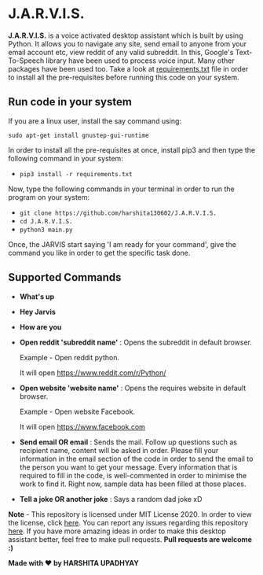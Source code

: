 # J.A.R.V.I.S. 

**J.A.R.V.I.S.** is a voice activated desktop assistant which is built by using Python. It allows you to navigate any site, send email to anyone from your email account etc, view reddit of any valid subreddit. In this, Google's Text-To-Speech library have been used to process voice input. Many other packages have been used too. Take a look at [requirements.txt](https://github.com/harshita130602/J.A.R.V.I.S./blob/master/requirements.txt) file in order to install all the pre-requisites before running this code on your system.

## Run code in your system 
If you are a linux user, install the say command using:
```
sudo apt-get install gnustep-gui-runtime
```
In order to install all the pre-requisites at once, install pip3 and then type the following command in your system:
* `pip3 install -r requirements.txt`


Now, type the following commands in your terminal in order to run the program on your system: 
* `git clone https://github.com/harshita130602/J.A.R.V.I.S.`
* `cd J.A.R.V.I.S.`
* `python3 main.py`

Once, the JARVIS start saying 'I am ready for your command', give the command you like in order to get the specific task done.

## Supported Commands
* **What's up**
* **Hey Jarvis**
* **How are you**
* **Open reddit 'subreddit name'** : Opens the subreddit in default browser.
    
    Example - Open reddit python.
    
    It will open https://www.reddit.com/r/Python/
* **Open website 'website name'** : Opens the requires website in default browser.
    
    Example - Open website Facebook.
    
    It will open https://www.facebook.com
* **Send email OR email** : Sends the mail. Follow up questions such as recipient name, content will be asked in order.
Please fill your information in the email section of the code in order to send the email to the person you want to get your message. Every information that is required to fill in the code, is well-commented in order to minimise the work to find it. Right now, sample data has been filled at those places.
* **Tell a joke OR another joke** : Says a random dad joke xD

**Note** - This repository is licensed under MIT License 2020. In order to view the license, click [here](https://github.com/harshita130602/J.A.R.V.I.S./blob/master/LICENSE). You can report any issues regarding this repository [here](https://github.com/harshita130602/J.A.R.V.I.S./issues). If you have more amazing ideas in order to make this desktop assistant better, feel free to make pull requests. **Pull requests are welcome :)**

                    
                    
                    
**Made with :heart: by HARSHITA UPADHYAY**

